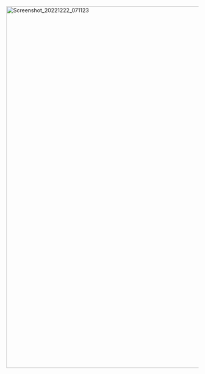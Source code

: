 <img width="947" alt="Screenshot_20221222_071123" src="https://user-images.githubusercontent.com/79036238/209146800-8173979f-799a-47ef-a902-fa769e938700.png">
